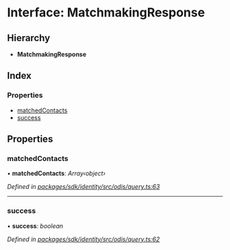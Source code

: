 # Interface: MatchmakingResponse

## Hierarchy

* **MatchmakingResponse**

## Index

### Properties

* [matchedContacts](_odis_query_.matchmakingresponse.md#matchedcontacts)
* [success](_odis_query_.matchmakingresponse.md#success)

## Properties

###  matchedContacts

• **matchedContacts**: *Array‹object›*

*Defined in [packages/sdk/identity/src/odis/query.ts:63](https://github.com/celo-org/celo-monorepo/blob/master/packages/sdk/identity/src/odis/query.ts#L63)*

___

###  success

• **success**: *boolean*

*Defined in [packages/sdk/identity/src/odis/query.ts:62](https://github.com/celo-org/celo-monorepo/blob/master/packages/sdk/identity/src/odis/query.ts#L62)*
